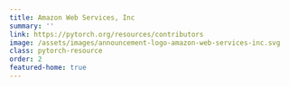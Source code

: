 ```yaml
---
title: Amazon Web Services, Inc
summary: ''
link: https://pytorch.org/resources/contributors
image: /assets/images/announcement-logo-amazon-web-services-inc.svg
class: pytorch-resource
order: 2
featured-home: true
---
```


